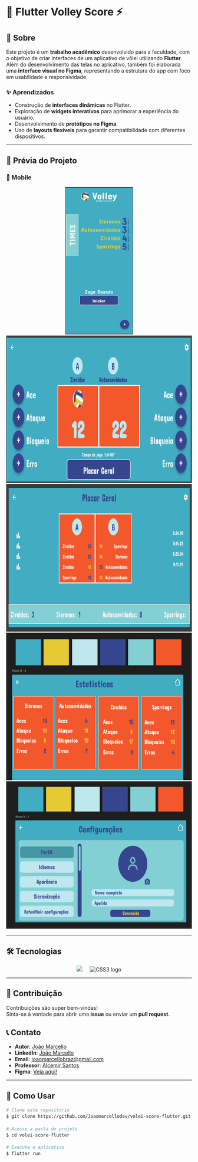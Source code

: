 # 🏐 Flutter Volley Score ⚡

## 📖 Sobre

Este projeto é um **trabalho acadêmico** desenvolvido para a faculdade, com o objetivo de criar interfaces de um aplicativo de vôlei utilizando **Flutter**.  
Além do desenvolvimento das telas no aplicativo, também foi elaborada uma **interface visual no Figma**, representando a estrutura do app com foco em usabilidade e responsividade.

### ✨ Aprendizados
- Construção de **interfaces dinâmicas** no Flutter.
- Exploração de **widgets interativos** para aprimorar a experiência do usuário.
- Desenvolvimento de **protótipos no Figma**.
- Uso de **layouts flexíveis** para garantir compatibilidade com diferentes dispositivos.

---

## 📱 Prévia do Projeto

### 📱 Mobile

<div align="center">
  <img height="400" src="https://github.com/Joaomarcellodev/myappvolei/blob/main/image/tela01.png?raw=true" alt="Prévia do Colheita Viva no Mobile" />
</div>

<div align="center">
  <img height="400" src="https://github.com/Joaomarcellodev/myappvolei/blob/main/image/tela02.png?raw=true" alt="Prévia do Colheita Viva no Mobile" />
</div>

<div align="center">
  <img height="400" src="https://github.com/Joaomarcellodev/myappvolei/blob/main/image/tela04.png?raw=true" alt="Prévia do Colheita Viva no Mobile" />
</div>

<div align="center">
  <img height="400" src="https://github.com/Joaomarcellodev/myappvolei/blob/main/image/figma01.png?raw=true" alt="Prévia do Colheita Viva no Mobile" />
</div>

<div align="center">
  <img height="400" src="https://github.com/Joaomarcellodev/myappvolei/blob/main/image/figam02.png?raw=true" alt="Prévia do Colheita Viva no Mobile" />
</div>

---

## 🛠️ Tecnologias

<div align="center">
  <img width="60" src="https://cdn.jsdelivr.net/gh/devicons/devicon/icons/flutter/flutter-original.svg" />
  <img width="12" />
  <img src="https://cdn.jsdelivr.net/gh/devicons/devicon/icons/dart/dart-original.svg" height="60" alt="CSS3 logo" />
</div>

---

## 🌟 Contribuição

Contribuições são super bem-vindas!  
Sinta-se à vontade para abrir uma **issue** ou enviar um **pull request**.

## 📞 Contato

- **Autor**: [João Marcello](https://github.com/Joaomarcellodev)  
- **LinkedIn**: [João Marcello](https://www.linkedin.com/in/joaomarcellodev/)  
- **Email**: joaomarcellobraz@gmail.com
- **Professor**: [Alcemir Santos](https://github.com/AlcemirSantos)
- **Figma**: [Veja aqui!](https://www.figma.com/design/uTZEFrVLZoZ2QJAljrSFAF/Untitled?node-id=0-1&p=f&t=V7surmbD7yzw9cb9-0)

---

## 🚀 Como Usar

```bash
# Clone este repositório
$ git clone https://github.com/Joaomarcellodev/volei-score-flutter.git

# Acesse a pasta do projeto
$ cd volei-score-flutter

# Execute o aplicativo
$ flutter run


